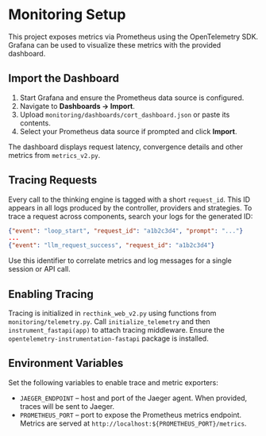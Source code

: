 # Monitoring Setup

This project exposes metrics via Prometheus using the OpenTelemetry SDK.
Grafana can be used to visualize these metrics with the provided dashboard.

## Import the Dashboard

1. Start Grafana and ensure the Prometheus data source is configured.
2. Navigate to **Dashboards → Import**.
3. Upload `monitoring/dashboards/cort_dashboard.json` or paste its contents.
4. Select your Prometheus data source if prompted and click **Import**.

The dashboard displays request latency, convergence details and other
metrics from `metrics_v2.py`.


## Tracing Requests

Every call to the thinking engine is tagged with a short `request_id`.
This ID appears in all logs produced by the controller, providers and
strategies. To trace a request across components, search your logs for the
generated ID:

```json
{"event": "loop_start", "request_id": "a1b2c3d4", "prompt": "..."}
...
{"event": "llm_request_success", "request_id": "a1b2c3d4"}
```

Use this identifier to correlate metrics and log messages for a single
session or API call.

## Enabling Tracing

Tracing is initialized in `recthink_web_v2.py` using functions from
`monitoring/telemetry.py`. Call `initialize_telemetry` and then
`instrument_fastapi(app)` to attach tracing middleware. Ensure the
`opentelemetry-instrumentation-fastapi` package is installed.

## Environment Variables

Set the following variables to enable trace and metric exporters:

- `JAEGER_ENDPOINT` – host and port of the Jaeger agent. When provided,
  traces will be sent to Jaeger.
- `PROMETHEUS_PORT` – port to expose the Prometheus metrics endpoint.
  Metrics are served at `http://localhost:${PROMETHEUS_PORT}/metrics`.

